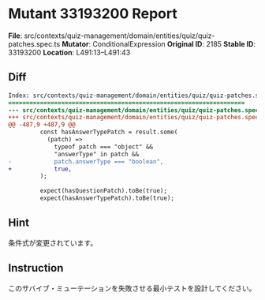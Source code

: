 # Mutant 33193200 Report

**File**: src/contexts/quiz-management/domain/entities/quiz/quiz-patches.spec.ts
**Mutator**: ConditionalExpression
**Original ID**: 2185
**Stable ID**: 33193200
**Location**: L491:13–L491:43

## Diff

```diff
Index: src/contexts/quiz-management/domain/entities/quiz/quiz-patches.spec.ts
===================================================================
--- src/contexts/quiz-management/domain/entities/quiz/quiz-patches.spec.ts	original
+++ src/contexts/quiz-management/domain/entities/quiz/quiz-patches.spec.ts	mutated #2185
@@ -487,9 +487,9 @@
         const hasAnswerTypePatch = result.some(
           (patch) =>
             typeof patch === "object" &&
             "answerType" in patch &&
-            patch.answerType === "boolean",
+            true,
         );
 
         expect(hasQuestionPatch).toBe(true);
         expect(hasAnswerTypePatch).toBe(true);
```

## Hint

条件式が変更されています。

## Instruction

このサバイブ・ミューテーションを失敗させる最小テストを設計してください。

